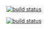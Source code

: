 [![build status](https://gitweb.psenterprise.com/extranet/website/badges/develop/build.svg)](https://gitweb.psenterprise.com/extranet/website/commits/develop)

[![build status](https://gitweb.psenterprise.com/extranet/website/badges/master/build.svg)](https://gitweb.psenterprise.com/extranet/website/commits/master)